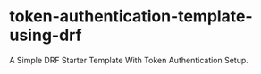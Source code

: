 # token-authentication-template-using-drf
A Simple DRF Starter Template With Token Authentication Setup.
